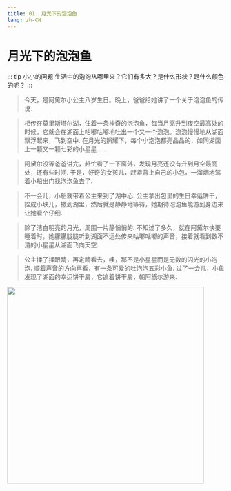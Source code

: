 ```yaml
---
title: 01. 月光下的泡泡鱼
lang: zh-CN
---
```


# 月光下的泡泡鱼

::: tip 小小的问题
生活中的泡泡从哪里来？它们有多大？是什么形状？是什么颜色的呢？
:::

>今天，是阿黛尔小公主八岁生日。晚上，爸爸给她讲了一个关于泡泡鱼的传说.

>相传在莫里斯塔尔湖，住着一条神奇的泡泡鱼，每当月亮升到夜空最高处的时候，它就会在湖面上咕嘟咕嘟地吐出一个又一个泡泡。泡泡慢慢地从湖面飘浮起来，飞到空中. 在月光的照耀下，每个小泡泡都亮晶晶的，如同湖面上一颗又一颗七彩的小星星……

>阿黛尔没等爸爸讲完，赶忙看了一下窗外，发现月亮还没有升到月空最高处，还有些时间. 于是，好奇的女孩儿，赶紧背上自己的小包，一溜烟地驾着小船出门找泡泡鱼去了. 

>不一会儿，小船就带着公主来到了湖中心. 公主拿出包里的生日幸运饼干，捏成小块儿，撒到湖里，然后就是静静地等待，她期待泡泡鱼能游到身边来让她看个仔细. 

>除了洁白明亮的月光，周围一片静悄悄的. 不知过了多久，就在阿黛尔快要睡着时，她朦朦胧胧听到湖面不远处传来咕嘟咕嘟的声音，接着就看到数不清的小星星从湖面飞向天空. 

>公主揉了揉眼睛，再定睛看去，噢，那不是小星星而是无数的闪光的小泡泡. 顺着声音的方向再看，有一条可爱的吐泡泡五彩小鱼. 过了一会儿，小鱼发现了湖面的幸运饼干屑，它追着饼干屑，朝阿黛尔游来.

<img src="https://bizbetter.coding.net/p/appresource/d/appresource/git/raw/master/images/talebubbles/meetbubfish.jpg" width="456" height="456" />

